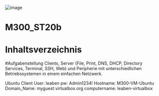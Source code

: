 ![image](https://github.com/JuveFanBoy/M300_ST20b/assets/60262192/6950d4a0-deed-4ec6-aca5-6b84584c0f3f)
# M300_ST20b
# Inhaltsverzeichnis

#Aufgabenstellung
Clients, Server (File, Print, DNS, DHCP, Directory Services, Terminal, SSH, Web) und Peripherie mit unterschiedlichen Betriebssystemen in einem einfachen Netzwerk.

Ubuntu Client 
User: leaben
pw: Admin1234!
Hostname: M300-VM-Ubuntu
Domain_Name: myguest.virtualbox.org
computername: leaben-virtualbox
